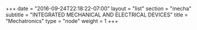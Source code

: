 +++
date = "2016-09-24T22:18:22-07:00"
layout = "list"
section = "mecha"
subtitle = "INTEGRATED MECHANICAL AND ELECTRICAL DEVICES"
title = "Mechatronics"
type = "node"
weight = 1
+++